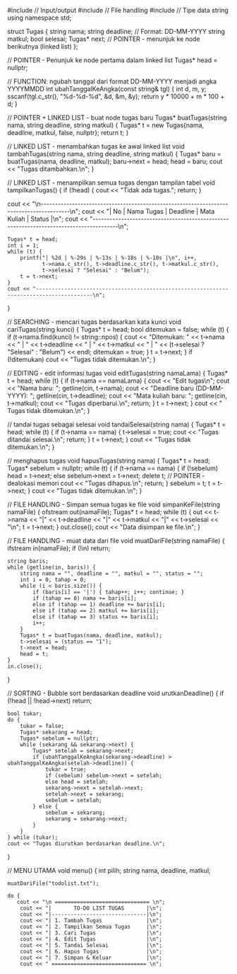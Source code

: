 #include <iostream>     // Input/output
#include <fstream>      // File handling
#include <string>       // Tipe data string
using namespace std;

struct Tugas {
    string nama;
    string deadline;    // Format: DD-MM-YYYY
    string matkul;
    bool selesai;
    Tugas* next;        // POINTER - menunjuk ke node berikutnya (linked list)
};

// POINTER - Penunjuk ke node pertama dalam linked list
Tugas* head = nullptr;

// FUNCTION: ngubah tanggal dari format DD-MM-YYYY menjadi angka YYYYMMDD
int ubahTanggalKeAngka(const string& tgl) {
    int d, m, y;
    sscanf(tgl.c_str(), "%d-%d-%d", &d, &m, &y);
    return y * 10000 + m * 100 + d;
}

// POINTER + LINKED LIST - buat node tugas baru
Tugas* buatTugas(string nama, string deadline, string matkul) {
    Tugas* t = new Tugas{nama, deadline, matkul, false, nullptr};
    return t;
}

// LINKED LIST - menambahkan tugas ke awal linked list
void tambahTugas(string nama, string deadline, string matkul) {
    Tugas* baru = buatTugas(nama, deadline, matkul);
    baru->next = head;
    head = baru;
    cout << "Tugas ditambahkan.\n";
}

// LINKED LIST - menampilkan semua tugas dengan tampilan tabel
void tampilkanTugas() {
    if (!head) {
        cout << "Tidak ada tugas.";
        return;
    }

   cout << "\n----------------------------------------------------------------------------------------\n";
    cout << "| No | Nama Tugas                    | Deadline      | Mata Kuliah        | Status     |\n";
    cout << "---------------------------------------------------------------------------------------\n";

    Tugas* t = head;
    int i = 1;
    while (t) {
        printf("| %2d | %-29s | %-13s | %-18s | %-10s |\n", i++,
               t->nama.c_str(), t->deadline.c_str(), t->matkul.c_str(),
               t->selesai ? "Selesai" : "Belum");
        t = t->next;
    }
    cout << "----------------------------------------------------------------------------------------\n";
}

// SEARCHING - mencari tugas berdasarkan kata kunci
void cariTugas(string kunci) {
    Tugas* t = head;
    bool ditemukan = false;
    while (t) {
        if (t->nama.find(kunci) != string::npos) {
            cout << "Ditemukan: " << t->nama << " | " << t->deadline
                 << " | " << t->matkul << " | "
                 << (t->selesai ? "Selesai" : "Belum") << endl;
            ditemukan = true;
        }
        t = t->next;
    }
    if (!ditemukan)
        cout << "Tugas tidak ditemukan.\n";
}

// EDITING - edit informasi tugas
void editTugas(string namaLama) {
    Tugas* t = head;
    while (t) {
        if (t->nama == namaLama) {
            cout << "Edit tugas\n";
            cout << "Nama baru: "; getline(cin, t->nama);
            cout << "Deadline baru (DD-MM-YYYY): "; getline(cin, t->deadline);
            cout << "Mata kuliah baru: "; getline(cin, t->matkul);
            cout << "Tugas diperbarui.\n";
            return;
        }
        t = t->next;
    }
    cout << " Tugas tidak ditemukan.\n";
}

// tandai tugas sebagai selesai
void tandaiSelesai(string nama) {
    Tugas* t = head;
    while (t) {
        if (t->nama == nama) {
            t->selesai = true;
            cout << "Tugas ditandai selesai.\n";
            return;
        }
        t = t->next;
    }
    cout << "Tugas tidak ditemukan.\n";
}

// menghapus tugas
void hapusTugas(string nama) {
    Tugas* t = head;
    Tugas* sebelum = nullptr;
    while (t) {
        if (t->nama == nama) {
            if (!sebelum) head = t->next;
            else sebelum->next = t->next;
            delete t;  // POINTER - dealokasi memori
            cout << "Tugas dihapus.\n";
            return;
        }
        sebelum = t;
        t = t->next;
    }
    cout << "Tugas tidak ditemukan.\n";
}

// FILE HANDLING - Simpan semua tugas ke file
void simpanKeFile(string namaFile) {
    ofstream out(namaFile);
    Tugas* t = head;
    while (t) {
        out << t->nama << "|" << t->deadline << "|" << t->matkul << "|" << t->selesai << "\n";
        t = t->next;
    }
    out.close();
    cout << "Data disimpan ke file.\n";
}

// FILE HANDLING - muat data dari file
void muatDariFile(string namaFile) {
    ifstream in(namaFile);
    if (!in) return;

    string baris;
    while (getline(in, baris)) {
        string nama = "", deadline = "", matkul = "", status = "";
        int i = 0, tahap = 0;
        while (i < baris.size()) {
            if (baris[i] == '|') { tahap++; i++; continue; }
            if (tahap == 0) nama += baris[i];
            else if (tahap == 1) deadline += baris[i];
            else if (tahap == 2) matkul += baris[i];
            else if (tahap == 3) status += baris[i];
            i++;
        }
        Tugas* t = buatTugas(nama, deadline, matkul);
        t->selesai = (status == "1");
        t->next = head;
        head = t;
    }
    in.close();
}

// SORTING - Bubble sort berdasarkan deadline
void urutkanDeadline() {
    if (!head || !head->next) return;

    bool tukar;
    do {
        tukar = false;
        Tugas* sekarang = head;
        Tugas* sebelum = nullptr;
        while (sekarang && sekarang->next) {
            Tugas* setelah = sekarang->next;
            if (ubahTanggalKeAngka(sekarang->deadline) > ubahTanggalKeAngka(setelah->deadline)) {
                tukar = true;
                if (sebelum) sebelum->next = setelah;
                else head = setelah;
                sekarang->next = setelah->next;
                setelah->next = sekarang;
                sebelum = setelah;
            } else {
                sebelum = sekarang;
                sekarang = sekarang->next;
            }
        }
    } while (tukar);
    cout << "Tugas diurutkan berdasarkan deadline.\n";
}

// MENU UTAMA
void menu() {
    int pilih;
    string nama, deadline, matkul;

    muatDariFile("todolist.txt");

    do {
       cout << "\n ============================== \n";
        cout << "|       TO-DO LIST TUGAS       |\n";
        cout << "|------------------------------|\n";
        cout << "| 1. Tambah Tugas              |\n";
        cout << "| 2. Tampilkan Semua Tugas     |\n";
        cout << "| 3. Cari Tugas                |\n";
        cout << "| 4. Edit Tugas                |\n";
        cout << "| 5. Tandai Selesai            |\n";
        cout << "| 6. Hapus Tugas               |\n";
        cout << "| 7. Simpan & Keluar           |\n";
        cout << " ============================== \n"; 
